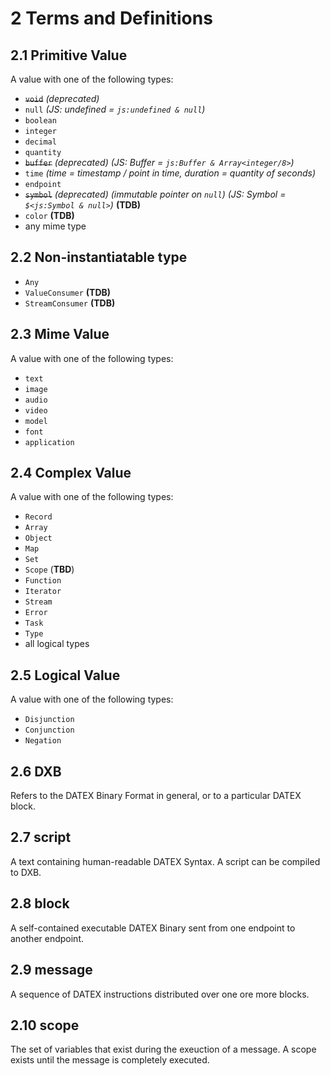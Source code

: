 # 2 Terms and Definitions


## 2.1 Primitive Value
A value with one of the following types:
* ~~`void`~~ *(deprecated)*
* `null` *(JS: undefined = `js:undefined & null`)*
* `boolean`
* `integer`
* `decimal`
* `quantity`
* ~~`buffer`~~ *(deprecated)* *(JS: Buffer = `js:Buffer & Array<integer/8>`)*
* `time` *(time = timestamp / point in time, duration = quantity of seconds)*
* `endpoint`
* ~~`symbol`~~ *(deprecated)* *(immutable pointer on `null`)* *(JS: Symbol = `$<js:Symbol & null>`)* **(TDB)**
* `color` **(TDB)**
* any mime type


## 2.2 Non-instantiatable type
* `Any`
* `ValueConsumer` **(TDB)**
* `StreamConsumer` **(TDB)**

## 2.3 Mime Value
A value with one of the following types:
* `text`
* `image`
* `audio`
* `video`
* `model`
* `font`
* `application`


## 2.4 Complex Value
A value with one of the following types:
* `Record`
* `Array`
* `Object`
* `Map`
* `Set`
* `Scope` (**TBD**)
* `Function`
* `Iterator`
* `Stream`
* `Error`
* `Task`
* `Type`
* all logical types



## 2.5 Logical Value
A value with one of the following types:
* `Disjunction`
* `Conjunction`
* `Negation`


## 2.6 DXB
Refers to the DATEX Binary Format in general, or to a particular DATEX block.

## 2.7 script
A text containing human-readable DATEX Syntax. A script can be compiled to DXB.

## 2.8 block
A self-contained executable DATEX Binary sent from one endpoint to another endpoint. 

## 2.9 message
A sequence of DATEX instructions distributed over one ore more blocks.

## 2.10 scope
The set of variables that exist during the exeuction of a message. A scope exists until the message is completely executed.
